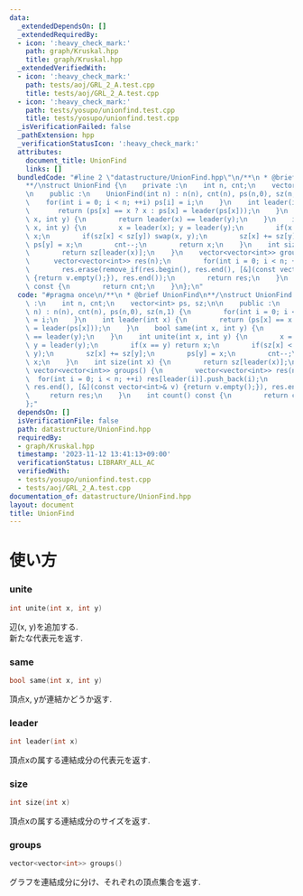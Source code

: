 ```yaml
---
data:
  _extendedDependsOn: []
  _extendedRequiredBy:
  - icon: ':heavy_check_mark:'
    path: graph/Kruskal.hpp
    title: graph/Kruskal.hpp
  _extendedVerifiedWith:
  - icon: ':heavy_check_mark:'
    path: tests/aoj/GRL_2_A.test.cpp
    title: tests/aoj/GRL_2_A.test.cpp
  - icon: ':heavy_check_mark:'
    path: tests/yosupo/unionfind.test.cpp
    title: tests/yosupo/unionfind.test.cpp
  _isVerificationFailed: false
  _pathExtension: hpp
  _verificationStatusIcon: ':heavy_check_mark:'
  attributes:
    document_title: UnionFind
    links: []
  bundledCode: "#line 2 \"datastructure/UnionFind.hpp\"\n/**\n * @brief UnionFind\n\
    **/\nstruct UnionFind {\n    private :\n    int n, cnt;\n    vector<int> ps, sz;\n\
    \n    public :\n    UnionFind(int n) : n(n), cnt(n), ps(n,0), sz(n,1) {\n    \
    \    for(int i = 0; i < n; ++i) ps[i] = i;\n    }\n    int leader(int x) {\n \
    \       return (ps[x] == x ? x : ps[x] = leader(ps[x]));\n    }\n    bool same(int\
    \ x, int y) {\n        return leader(x) == leader(y);\n    }\n    int unite(int\
    \ x, int y) {\n        x = leader(x); y = leader(y);\n        if(x == y) return\
    \ x;\n        if(sz[x] < sz[y]) swap(x, y);\n        sz[x] += sz[y];\n       \
    \ ps[y] = x;\n        cnt--;\n        return x;\n    }\n    int size(int x) {\n\
    \        return sz[leader(x)];\n    }\n    vector<vector<int>> groups() {\n  \
    \      vector<vector<int>> res(n);\n        for(int i = 0; i < n; ++i) res[leader(i)].push_back(i);\n\
    \        res.erase(remove_if(res.begin(), res.end(), [&](const vector<int>& v)\
    \ {return v.empty();}), res.end());\n        return res;\n    }\n    int count()\
    \ const {\n        return cnt;\n    }\n};\n"
  code: "#pragma once\n/**\n * @brief UnionFind\n**/\nstruct UnionFind {\n    private\
    \ :\n    int n, cnt;\n    vector<int> ps, sz;\n\n    public :\n    UnionFind(int\
    \ n) : n(n), cnt(n), ps(n,0), sz(n,1) {\n        for(int i = 0; i < n; ++i) ps[i]\
    \ = i;\n    }\n    int leader(int x) {\n        return (ps[x] == x ? x : ps[x]\
    \ = leader(ps[x]));\n    }\n    bool same(int x, int y) {\n        return leader(x)\
    \ == leader(y);\n    }\n    int unite(int x, int y) {\n        x = leader(x);\
    \ y = leader(y);\n        if(x == y) return x;\n        if(sz[x] < sz[y]) swap(x,\
    \ y);\n        sz[x] += sz[y];\n        ps[y] = x;\n        cnt--;\n        return\
    \ x;\n    }\n    int size(int x) {\n        return sz[leader(x)];\n    }\n   \
    \ vector<vector<int>> groups() {\n        vector<vector<int>> res(n);\n      \
    \  for(int i = 0; i < n; ++i) res[leader(i)].push_back(i);\n        res.erase(remove_if(res.begin(),\
    \ res.end(), [&](const vector<int>& v) {return v.empty();}), res.end());\n   \
    \     return res;\n    }\n    int count() const {\n        return cnt;\n    }\n\
    };"
  dependsOn: []
  isVerificationFile: false
  path: datastructure/UnionFind.hpp
  requiredBy:
  - graph/Kruskal.hpp
  timestamp: '2023-11-12 13:41:13+09:00'
  verificationStatus: LIBRARY_ALL_AC
  verifiedWith:
  - tests/yosupo/unionfind.test.cpp
  - tests/aoj/GRL_2_A.test.cpp
documentation_of: datastructure/UnionFind.hpp
layout: document
title: UnionFind
---
```

# 使い方
### unite
```c++
int unite(int x, int y)
```
辺(x, y)を追加する.<br>
新たな代表元を返す.<br>
### same
```c++
bool same(int x, int y)
```
頂点x, yが連結かどうか返す.
### leader
```c++
int leader(int x)
```
頂点xの属する連結成分の代表元を返す.
### size
```c++
int size(int x)
```
頂点xの属する連結成分のサイズを返す.
### groups
```c++
vector<vector<int>> groups()
```
グラフを連結成分に分け、それぞれの頂点集合を返す.